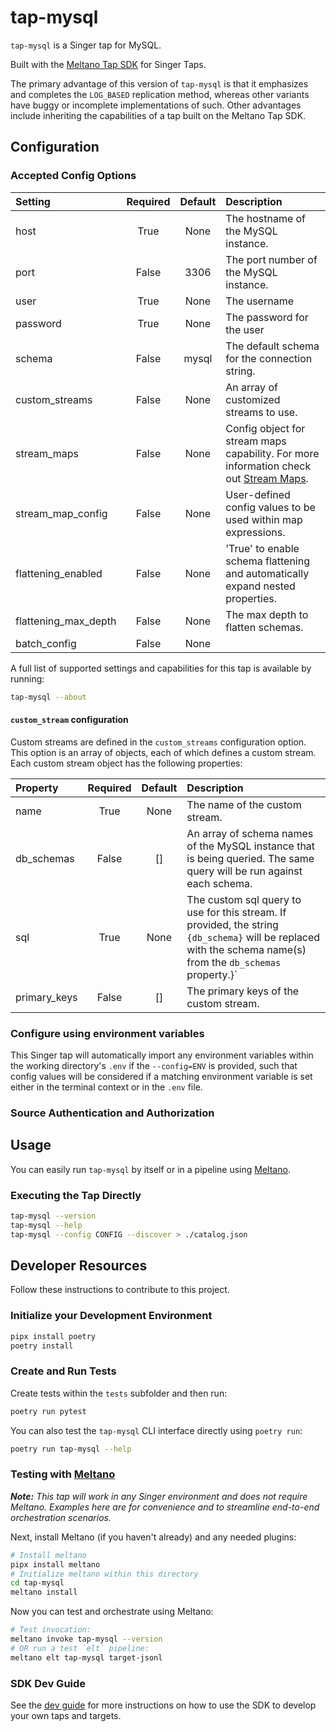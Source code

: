 # tap-mysql

`tap-mysql` is a Singer tap for MySQL.

Built with the [Meltano Tap SDK](https://sdk.meltano.com) for Singer Taps.

The primary advantage of this version of `tap-mysql` is that it emphasizes and completes
the `LOG_BASED` replication method, whereas other variants have buggy or incomplete
implementations of such. Other advantages include inheriting the capabilities of a tap
built on the Meltano Tap SDK.

<!--

Developer TODO: Update the below as needed to correctly describe the install procedure. For instance, if you do not have a PyPi repo, or if you want users to directly install from your git repo, you can modify this step as appropriate.

## Installation

Install from PyPi:

```bash
pipx install tap-mysql
```

Install from GitHub:

```bash
pipx install git+https://github.com/ORG_NAME/tap-mysql.git@main
```

-->

## Configuration

### Accepted Config Options

<!--
This section can be created by copy-pasting the CLI output from:

```
tap-mysql --about --format=markdown
```
-->

| Setting              | Required | Default | Description                                                                                                                                 |
|:---------------------|:--------:|:-------:|:--------------------------------------------------------------------------------------------------------------------------------------------|
| host                 |   True   |  None   | The hostname of the MySQL instance.                                                                                                         |
| port                 |  False   |  3306   | The port number of the MySQL instance.                                                                                                      |
| user                 |   True   |  None   | The username                                                                                                                                |
| password             |   True   |  None   | The password for the user                                                                                                                   |
| schema               |  False   |  mysql  | The default schema for the connection string.                                                                                               |
| custom_streams       |  False   |  None   | An array of customized streams to use.                                                                                                      |
| stream_maps          |  False   |  None   | Config object for stream maps capability. For more information check out [Stream Maps](https://sdk.meltano.com/en/latest/stream_maps.html). |
| stream_map_config    |  False   |  None   | User-defined config values to be used within map expressions.                                                                               |
| flattening_enabled   |  False   |  None   | 'True' to enable schema flattening and automatically expand nested properties.                                                              |
| flattening_max_depth |  False   |  None   | The max depth to flatten schemas.                                                                                                           |
| batch_config         |  False   |  None   |                                                                                                                                             |

A full list of supported settings and capabilities for this
tap is available by running:

```bash
tap-mysql --about
```

#### `custom_stream` configuration

Custom streams are defined in the `custom_streams` configuration option. This option is
an array of objects, each of which defines a custom stream. Each custom stream object
has the following properties:

| Property     | Required | Default | Description                                                                                                                                                   |
|:-------------|:--------:|:-------:|:--------------------------------------------------------------------------------------------------------------------------------------------------------------|
| name         |   True   |  None   | The name of the custom stream.                                                                                                                                |
| db_schemas   |  False   |   []    | An array of schema names of the MySQL instance that is being queried. The same query will be run against each schema.                                         |
| sql          |   True   |  None   | The custom sql query to use for this stream. If provided, the string `{db_schema}` will be replaced with the schema name(s) from the `db_schemas` property.}` |
| primary_keys |  False   |   []    | The primary keys of the custom stream.                                                                                                                        |

### Configure using environment variables

This Singer tap will automatically import any environment variables within the working
directory's
`.env` if the `--config=ENV` is provided, such that config values will be considered if
a matching
environment variable is set either in the terminal context or in the `.env` file.

### Source Authentication and Authorization

<!--
Developer TODO: If your tap requires special access on the source system, or any special authentication requirements, provide those here.
-->

## Usage

You can easily run `tap-mysql` by itself or in a pipeline
using [Meltano](https://meltano.com/).

### Executing the Tap Directly

```bash
tap-mysql --version
tap-mysql --help
tap-mysql --config CONFIG --discover > ./catalog.json
```

## Developer Resources

Follow these instructions to contribute to this project.

### Initialize your Development Environment

```bash
pipx install poetry
poetry install
```

### Create and Run Tests

Create tests within the `tests` subfolder and
then run:

```bash
poetry run pytest
```

You can also test the `tap-mysql` CLI interface directly using `poetry run`:

```bash
poetry run tap-mysql --help
```

### Testing with [Meltano](https://www.meltano.com)

_**Note:** This tap will work in any Singer environment and does not require Meltano.
Examples here are for convenience and to streamline end-to-end orchestration scenarios._

<!--
Developer TODO:
Your project comes with a custom `meltano.yml` project file already created. Open the `meltano.yml` and follow any "TODO" items listed in
the file.
-->

Next, install Meltano (if you haven't already) and any needed plugins:

```bash
# Install meltano
pipx install meltano
# Initialize meltano within this directory
cd tap-mysql
meltano install
```

Now you can test and orchestrate using Meltano:

```bash
# Test invocation:
meltano invoke tap-mysql --version
# OR run a test `elt` pipeline:
meltano elt tap-mysql target-jsonl
```

### SDK Dev Guide

See the [dev guide](https://sdk.meltano.com/en/latest/dev_guide.html) for more
instructions on how to use the SDK to
develop your own taps and targets.
